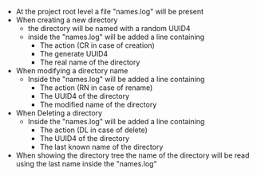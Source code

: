 * At the project root level a file "names.log" will be present
* When creating a new directory
    * the directory will be named with a random UUID4
    * inside the "names.log" will be added a line containing
        * The action (CR in case of creation)
        * The generate UUID4
        * The real name of the directory
* When modifying a directory name
  * Inside the "names.log" will be added a line containing
    * The action (RN in case of rename)
    * The UUID4 of the directory 
    * The modified name of the directory
* When Deleting a directory
  * Inside the "names.log" will be added a line containing
      * The action (DL in case of delete)
      * The UUID4 of the directory
      * The last known name of the directory
* When showing the directory tree the name of the directory will be read using the last name inside the "names.log"